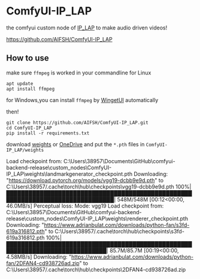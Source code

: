 # ComfyUI-IP_LAP
the comfyui custom node of [IP_LAP](https://github.com/Weizhi-Zhong/IP_LAP) to make audio driven videos!

https://github.com/AIFSH/ComfyUI-IP_LAP

## How to use
make sure `ffmpeg` is worked in your commandline
for Linux
```
apt update
apt install ffmpeg
```
for Windows,you can install `ffmpeg` by [WingetUI](https://github.com/marticliment/WingetUI) automatically

then!
```
git clone https://github.com/AIFSH/ComfyUI-IP_LAP.git
cd ComfyUI-IP_LAP
pip install -r requirements.txt
```
download [weights](https://www.jianguoyun.com/p/DeXpK34QgZ-EChjI9YcFIAA) or [OneDrive](https://1drv.ms/f/s!Amqu9u09qiUGi7UJIADzCCC9rThkpQ?e=P1jG5N) and put the `*.pth` files in `ComfyUI-IP_LAP/weights`

Load checkpoint from: C:\Users\38957\Documents\GitHub\comfyui-backend-release\custom_nodes\ComfyUI-IP_LAP\weights\landmarkgenerator_checkpoint.pth
Downloading: "https://download.pytorch.org/models/vgg19-dcbb9e9d.pth" to C:\Users\38957/.cache\torch\hub\checkpoints\vgg19-dcbb9e9d.pth
100%|███████████████████████████████████████████████████████████████████████████████| 548M/548M [00:12<00:00, 46.0MB/s]
Perceptual loss:
        Mode: vgg19
Load checkpoint from: C:\Users\38957\Documents\GitHub\comfyui-backend-release\custom_nodes\ComfyUI-IP_LAP\weights\renderer_checkpoint.pth
Downloading: "https://www.adrianbulat.com/downloads/python-fan/s3fd-619a316812.pth" to C:\Users\38957/.cache\torch\hub\checkpoints\s3fd-619a316812.pth
100%|█████████████████████████████████████████████████████████████████████████████| 85.7M/85.7M [00:19<00:00, 4.58MB/s]
Downloading: "https://www.adrianbulat.com/downloads/python-fan/2DFAN4-cd938726ad.zip" to C:\Users\38957/.cache\torch\hub\checkpoints\2DFAN4-cd938726ad.zip


